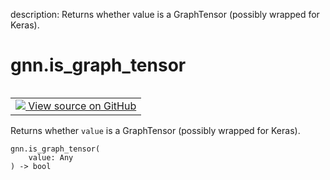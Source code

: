 description: Returns whether value is a GraphTensor (possibly wrapped for Keras).

<div itemscope itemtype="http://developers.google.com/ReferenceObject">
<meta itemprop="name" content="gnn.is_graph_tensor" />
<meta itemprop="path" content="Stable" />
</div>

# gnn.is_graph_tensor

<!-- Insert buttons and diff -->

<table class="tfo-notebook-buttons tfo-api nocontent" align="left">
<td>
  <a target="_blank" href="https://github.com/tensorflow/gnn/tree/master/tensorflow_gnn/graph/graph_tensor_ops.py#L390-L392">
    <img src="https://www.tensorflow.org/images/GitHub-Mark-32px.png" />
    View source on GitHub
  </a>
</td>
</table>



Returns whether `value` is a GraphTensor (possibly wrapped for Keras).

<pre class="devsite-click-to-copy prettyprint lang-py tfo-signature-link">
<code>gnn.is_graph_tensor(
    value: Any
) -> bool
</code></pre>



<!-- Placeholder for "Used in" -->

